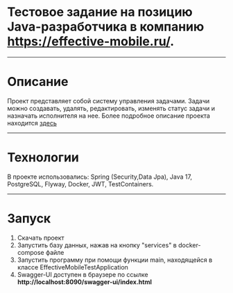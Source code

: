 # Тестовое задание на позицию Java-разработчика в компанию https://effective-mobile.ru/.
____
# Описание
Проект представляет собой систему управления задачами. Задачи можно создавать, удалять, редактировать, изменять статус задачи и назначать исполнителя на нее.
Более подробное описание проекта находится [здесь](https://docs.google.com/document/d/1wiFvql_Wyj6OgqOtsFeJoeffbcXqW-U3/edit?pli=1)
____
# Технологии
В проекте использовались: Spring (Security,Data Jpa), Java 17, PostgreSQL, Flyway, Docker, JWT, TestContainers.
____
# Запуск
1. Скачать проект
2. Запустить базу данных, нажав на кнопку "services" в docker-compose файле
3. Запустить программу при помощи функции main, находящейся в классе EffectiveMobileTestApplication
4. Swagger-UI доступен в браузере по ссылке **http://localhost:8090/swagger-ui/index.html**
